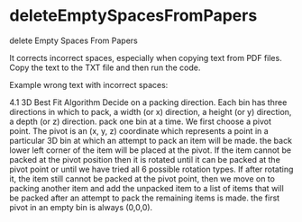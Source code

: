 # deleteEmptySpacesFromPapers
delete Empty Spaces From Papers


It corrects incorrect spaces, especially when copying text from PDF files. Copy the text to the TXT file and then run the code. 



Example wrong text with incorrect spaces:

4.1 3D Best Fit Algorithm
Decide on a packing direction. Each bin has three
directions in which to pack, a width (or x) direction, a
height (or y) direction, a depth (or z) direction. pack one
bin at a time.
We first choose a pivot point. The pivot is an (x, y, z)
coordinate which represents a point in a particular 3D bin
at which an attempt to pack an item will be made. the
back lower left corner of the item will be placed at the
pivot. If the item cannot be packed at the pivot position
then it is rotated until it can be packed at the pivot point
or until we have tried all 6 possible rotation types. If after
rotating it, the item still cannot be packed at the pivot
point, then we move on to packing another item and add
the unpacked item to a list of items that will be packed
after an attempt to pack the remaining items is made. the
first pivot in an empty bin is always (0,0,0).
